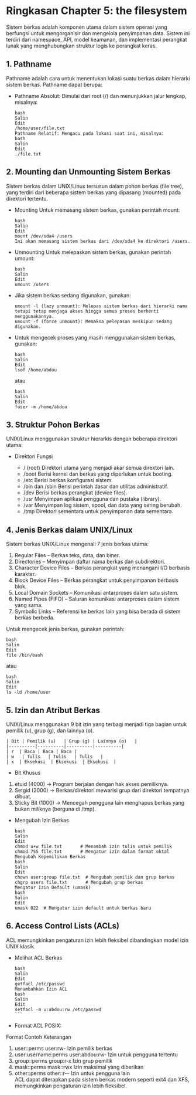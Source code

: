 # Ringkasan Chapter 5: the filesystem 

Sistem berkas adalah komponen utama dalam sistem operasi yang berfungsi untuk mengorganisir dan mengelola penyimpanan data. Sistem ini terdiri dari namespace, API, model keamanan, dan implementasi perangkat lunak yang menghubungkan struktur logis ke perangkat keras.

## 1. Pathname
Pathname adalah cara untuk menentukan lokasi suatu berkas dalam hierarki sistem berkas. Pathname dapat berupa:

* Pathname Absolut: Dimulai dari root (/) dan menunjukkan jalur lengkap, misalnya:
    ``` 
    bash
    Salin
    Edit
    /home/user/file.txt
    Pathname Relatif: Mengacu pada lokasi saat ini, misalnya:
    bash
    Salin
    Edit
    ./file.txt  
    ``` 

## 2. Mounting dan Unmounting Sistem Berkas
Sistem berkas dalam UNIX/Linux tersusun dalam pohon berkas (file tree), yang terdiri dari beberapa sistem berkas yang dipasang (mounted) pada direktori tertentu.

* Mounting Untuk memasang sistem berkas, gunakan perintah mount:

    ``` 
    bash
    Salin
    Edit
    mount /dev/sda4 /users
    Ini akan memasang sistem berkas dari /dev/sda4 ke direktori /users.
    ```   

* Unmounting Untuk melepaskan sistem berkas, gunakan perintah umount:
    ``` 
    bash
    Salin
    Edit
    umount /users
    ``` 

* Jika sistem berkas sedang digunakan, gunakan:
    ``` 
    umount -l (lazy unmount): Melepas sistem berkas dari hierarki nama tetapi tetap menjaga akses hingga semua proses berhenti menggunakannya.
    umount -f (force unmount): Memaksa pelepasan meskipun sedang digunakan.
    ``` 

* Untuk mengecek proses yang masih menggunakan sistem berkas, gunakan:
    ``` 
    bash
    Salin
    Edit
    lsof /home/abdou
    ``` 

    atau
    ``` 
    bash
    Salin
    Edit
    fuser -m /home/abdou    
    ```  

## 3. Struktur Pohon Berkas
UNIX/Linux menggunakan struktur hierarkis dengan beberapa direktori utama:

* Direktori	Fungsi
    
    * / (root)	Direktori utama yang menjadi akar semua direktori lain.
    * /boot	Berisi kernel dan berkas yang diperlukan untuk booting.
    * /etc	Berisi berkas konfigurasi sistem.
    * /bin dan /sbin	Berisi perintah dasar dan utilitas administratif.
    * /dev	Berisi berkas perangkat (device files).
    * /usr	Menyimpan aplikasi pengguna dan pustaka (library).
    * /var	Menyimpan log sistem, spool, dan data yang sering berubah.
    * /tmp	Direktori sementara untuk penyimpanan data sementara.
    
## 4. Jenis Berkas dalam UNIX/Linux
Sistem berkas UNIX/Linux mengenali 7 jenis berkas utama:

1. Regular Files – Berkas teks, data, dan biner.
2. Directories – Menyimpan daftar nama berkas dan subdirektori.
3. Character Device Files – Berkas perangkat yang menangani I/O berbasis karakter.
4. Block Device Files – Berkas perangkat untuk penyimpanan berbasis blok.
5. Local Domain Sockets – Komunikasi antarproses dalam satu sistem.
6. Named Pipes (FIFO) – Saluran komunikasi antarproses dalam sistem yang sama.
7. Symbolic Links – Referensi ke berkas lain yang bisa berada di sistem berkas berbeda.    

Untuk mengecek jenis berkas, gunakan perintah:
``` 
bash
Salin
Edit
file /bin/bash
``` 
atau
``` 
bash
Salin
Edit
ls -ld /home/user
``` 

## 5. Izin dan Atribut Berkas
UNIX/Linux menggunakan 9 bit izin yang terbagi menjadi tiga bagian untuk pemilik (u), grup (g), dan lainnya (o).

    | Bit | Pemilik (u)   | Grup (g) | Lainnya (o)   |
    |----------|----------|----------|----------|
    | r  | Baca | Baca | Baca | 
    | w   | Tulis   | Tulis   | Tulis   | 
    | x  | Eksekusi  | Eksekusi  | Eksekusi  | 


* Bit Khusus
1. etuid (4000) → Program berjalan dengan hak akses pemiliknya.
2. Setgid (2000) → Berkas/direktori mewarisi grup dari direktori tempatnya dibuat.
3. Sticky Bit (1000) → Mencegah pengguna lain menghapus berkas yang bukan miliknya (berguna di /tmp).

* Mengubah Izin Berkas
    ```
    bash
    Salin
    Edit
    chmod u+w file.txt       # Menambah izin tulis untuk pemilik
    chmod 755 file.txt       # Mengatur izin dalam format oktal
    Mengubah Kepemilikan Berkas
    bash
    Salin
    Edit
    chown user:group file.txt  # Mengubah pemilik dan grup berkas
    chgrp users file.txt       # Mengubah grup berkas
    Mengatur Izin Default (umask)
    bash
    Salin
    Edit
    umask 022  # Mengatur izin default untuk berkas baru
    ```

## 6. Access Control Lists (ACLs)
ACL memungkinkan pengaturan izin lebih fleksibel dibandingkan model izin UNIX klasik.

* Melihat ACL Berkas
    ````
    bash
    Salin
    Edit
    getfacl /etc/passwd
    Menambahkan Izin ACL
    bash
    Salin
    Edit
    setfacl -m u:abdou:rw /etc/passwd
    ```
* Format ACL POSIX:

Format	Contoh	Keterangan
1. user::perms	user:rw-	Izin pemilik berkas
2. user:username:perms	user:abdou:rw-	Izin untuk pengguna tertentu
3. group::perms	group:r-x	Izin grup pemilik
4. mask::perms	mask::rwx	Izin maksimal yang diberikan
5. other::perms	other::r--	Izin untuk pengguna lain  
ACL dapat diterapkan pada sistem berkas modern seperti ext4 dan XFS, memungkinkan pengaturan izin lebih fleksibel.